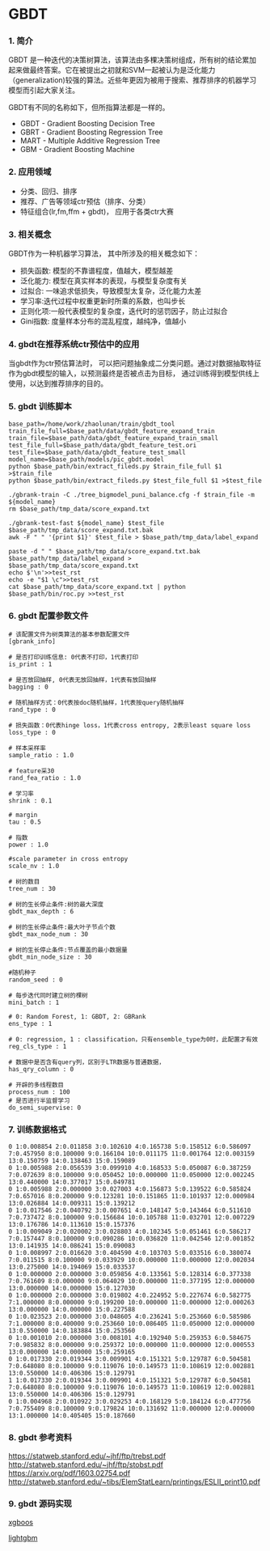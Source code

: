 # GBDT

### 1. 简介
GBDT 是一种迭代的决策树算法，该算法由多棵决策树组成，所有树的结论累加起来做最终答案。它在被提出之初就和SVM一起被认为是泛化能力（generalization)较强的算法。近些年更因为被用于搜索、推荐排序的机器学习模型而引起大家关注。 
<!-- more -->

GBDT有不同的名称如下，但所指算法都是一样的。

* GBDT - Gradient Boosting Decision Tree
* GBRT - Gradient Boosting Regression Tree
* MART - Multiple Additive Regression Tree
* GBM - Gradient Boosting Machine 


### 2. 应用领域
* 分类、回归、排序
* 推荐、广告等领域ctr预估（排序、分类）
* 特征组合(lr,fm,ffm + gbdt)， 应用于各类ctr大赛
 
### 3. 相关概念
GBDT作为一种机器学习算法， 其中所涉及的相关概念如下：

* 损失函数: 模型的不靠谱程度，值越大，模型越差
* 泛化能力: 模型在真实样本的表现，与模型复杂度有关
* 过拟合: 一味追求低损失，导致模型太复杂，泛化能力太差
* 学习率:迭代过程中权重更新时所乘的系数，也叫步长
* 正则化项:一般代表模型的复杂度，迭代时的惩罚因子，防止过拟合
* Gini指数: 度量样本分布的混乱程度，越纯净，值越小 

### 4. gbdt在推荐系统ctr预估中的应用
当gbdt作为ctr预估算法时， 可以把问题抽象成二分类问题。通过对数据抽取特征作为gbdt模型的输入，以预测最终是否被点击为目标， 通过训练得到模型供线上使用，以达到推荐排序的目的。 

### 5. gbdt 训练脚本

~~~shell
base_path=/home/work/zhaolunan/train/gbdt_tool
train_file_full=$base_path/data/gbdt_feature_expand_train
train_file=$base_path/data/gbdt_feature_expand_train_small
test_file_full=$base_path/data/gbdt_feature_test.ori
test_file=$base_path/data/gbdt_feature_test_small
model_name=$base_path/models/pic_gbdt.model
python $base_path/bin/extract_fileds.py $train_file_full $1 >$train_file
python $base_path/bin/extract_fileds.py $test_file_full $1 >$test_file
 
./gbrank-train -C ./tree_bigmodel_puni_balance.cfg -f $train_file -m ${model_name}
rm $base_path/tmp_data/score_expand.txt
 
./gbrank-test-fast ${model_name} $test_file $base_path/tmp_data/score_expand.txt.bak
awk -F " " '{print $1}' $test_file > $base_path/tmp_data/label_expand
 
paste -d " " $base_path/tmp_data/score_expand.txt.bak $base_path/tmp_data/label_expand > $base_path/tmp_data/score_expand.txt
echo $'\n'>>test_rst
echo -e "$1 \c">>test_rst
cat $base_path/tmp_data/score_expand.txt | python $base_path/bin/roc.py >>test_rst
~~~


### 6. gbdt 配置参数文件
```
# 该配置文件为树类算法的基本参数配置文件
[gbrank_info]
 
# 是否打印训练信息: 0代表不打印，1代表打印
is_print : 1
 
# 是否放回抽样, 0代表无放回抽样，1代表有放回抽样
bagging : 0
 
# 随机抽样方式：0代表按doc随机抽样，1代表按query随机抽样
rand_type : 0
 
# 损失函数：0代表hinge loss，1代表cross entropy, 2表示least square loss
loss_type : 0
 
# 样本采样率
sample_ratio : 1.0
 
# feature采30
rand_fea_ratio : 1.0
 
# 学习率
shrink : 0.1
 
# margin
tau : 0.5
 
# 指数
power : 1.0
 
#scale parameter in cross entropy
scale_nv : 1.0
 
# 树的数目
tree_num : 30
 
# 树的生长停止条件:树的最大深度
gbdt_max_depth : 6
 
# 树的生长停止条件:最大叶子节点个数
gbdt_max_node_num : 30
 
# 树的生长停止条件:节点覆盖的最小数据量
gbdt_min_node_size : 30
 
#随机种子
random_seed : 0
 
# 每步迭代同时建立树的棵树
mini_batch : 1
 
# 0: Random Forest, 1: GBDT, 2: GBRank
ens_type : 1
 
# 0: regression, 1 : classification，只有ensemble_type为0时，此配置才有效
reg_cls_type : 1
 
# 数据中是否含有query列，区别于LTR数据与普通数据，
has_qry_column : 0
 
# 开辟的多线程数目
process_num : 100
# 是否进行半监督学习
do_semi_supervise: 0
```

### 7. 训练数据格式
```
0 1:0.008854 2:0.011858 3:0.102610 4:0.165738 5:0.158512 6:0.586097 7:0.457950 8:0.100000 9:0.166104 10:0.011175 11:0.001764 12:0.003159 13:0.150759 14:0.138463 15:0.159089
0 1:0.005988 2:0.056539 3:0.099910 4:0.168533 5:0.050087 6:0.387259 7:0.072639 8:0.100000 9:0.050452 10:0.000000 11:0.050000 12:0.002245 13:0.440000 14:0.377017 15:0.049781
0 1:0.005988 2:0.000000 3:0.027003 4:0.156873 5:0.139522 6:0.585824 7:0.657016 8:0.200000 9:0.123281 10:0.151865 11:0.101937 12:0.000984 13:0.026884 14:0.009311 15:0.139212
0 1:0.017546 2:0.040792 3:0.007651 4:0.148147 5:0.143464 6:0.511610 7:0.737472 8:0.100000 9:0.156684 10:0.105788 11:0.032701 12:0.007229 13:0.176786 14:0.113610 15:0.157376
0 1:0.009049 2:0.020002 3:0.028803 4:0.102345 5:0.051461 6:0.586217 7:0.157447 8:0.100000 9:0.090286 10:0.036820 11:0.042546 12:0.001852 13:0.141935 14:0.086241 15:0.090083
0 1:0.008997 2:0.016620 3:0.404590 4:0.103703 5:0.033516 6:0.380074 7:0.011515 8:0.100000 9:0.033929 10:0.000000 11:0.000000 12:0.002034 13:0.275000 14:0.194069 15:0.033537
0 1:0.000000 2:0.000000 3:0.059856 4:0.133561 5:0.128314 6:0.377338 7:0.761609 8:0.000000 9:0.064029 10:0.000000 11:0.377195 12:0.000000 13:0.000000 14:0.000000 15:0.127030
0 1:0.000000 2:0.000000 3:0.019802 4:0.224952 5:0.227674 6:0.582775 7:1.000000 8:0.000000 9:0.199200 10:0.000000 11:0.000000 12:0.000263 13:0.000000 14:0.000000 15:0.227588
0 1:0.023523 2:0.000000 3:0.048605 4:0.236241 5:0.253660 6:0.585986 7:1.000000 8:0.400000 9:0.253660 10:0.086405 11:0.050000 12:0.000000 13:0.550000 14:0.183884 15:0.253560
0 1:0.001010 2:0.000000 3:0.008101 4:0.192940 5:0.259353 6:0.584675 7:0.985832 8:0.000000 9:0.259372 10:0.000000 11:0.000000 12:0.000553 13:0.000000 14:0.000000 15:0.259165
0 1:0.017330 2:0.019344 3:0.009901 4:0.151321 5:0.129787 6:0.504581 7:0.648080 8:0.100000 9:0.119076 10:0.149573 11:0.108619 12:0.002881 13:0.550000 14:0.406306 15:0.129791
1 1:0.017330 2:0.019344 3:0.009901 4:0.151321 5:0.129787 6:0.504581 7:0.648080 8:0.100000 9:0.119076 10:0.149573 11:0.108619 12:0.002881 13:0.550000 14:0.406306 15:0.129791
0 1:0.004968 2:0.010922 3:0.029253 4:0.168129 5:0.184124 6:0.477756 7:0.755409 8:0.100000 9:0.179824 10:0.131692 11:0.000000 12:0.000000 13:1.000000 14:0.405405 15:0.187660
```

### 8. gbdt 参考资料
<https://statweb.stanford.edu/~jhf/ftp/trebst.pdf>
<http://statweb.stanford.edu/~jhf/ftp/stobst.pdf>
<https://arxiv.org/pdf/1603.02754.pdf>
<http://statweb.stanford.edu/~tibs/ElemStatLearn/printings/ESLII_print10.pdf>

### 9. gbdt 源码实现
[xgboos](https://github.com/dmlc/xgboost/)

[lightgbm](https://github.com/Microsoft/LightGBM)
